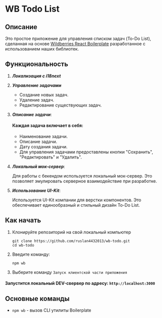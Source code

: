 # WB Todo List

## Описание

Это простое приложение для управления списком задач (To-Do List),
сделанная на основе [Wildberries React Boilerplate](./docs/boilerplate.md)
разработанное с использованием наших библиотек.

## Функциональность

1. ***Локализация с i18next***
2. ***Управление задачами***
    - Создание новых задач.
    - Удаление задач.
    - Редактирование существующих задач.

3. ***Описание задачи***:
   #### Каждая задача включает в себя:
   - Наименование задачи.
   - Описание задачи.
   - Дату создания задачи.
   - Для управления задачами предоставлены кнопки "Сохранить", "Редактировать" и "Удалить".

4. ***Локальный мок-сервер***:

    Для работы с бекендом используется локальный мок-сервер. Это позволяет эмулировать серверное взаимодействие при
разработке.

5. ***Использование UI-Kit***:

   Используется UI-Kit компании для верстки компонентов. Это обеспечивает единообразный и стильный дизайн To-Do List.

## Как начать

1) Клонируйте репозиторий на свой локальный компьютер

    ```shell
    git clone https://github.com/ruslan4432013/wb-todo.git
    cd wb-todo
    ```

2) Введите команду:

    ```shell
    npm wb
    ```

3) Выберите команду `Запуск клиентской части приложения`

#### Запустится локальный DEV-свервер по адресу: `http://localhost:3000`

## Основные команды

- `npm wb` - вызов CLI утилиты Boilerplate